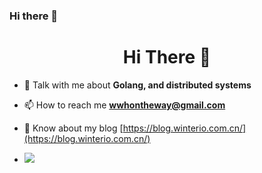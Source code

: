 ### Hi there 👋

<!--
**winterfx/winterfx** is a ✨ _special_ ✨ repository because its `README.md` (this file) appears on your GitHub profile.

Here are some ideas to get you started:

- 🔭 I’m currently working on ...
- 🌱 I’m currently learning ...
- 👯 I’m looking to collaborate on ...
- 🤔 I’m looking for help with ...
- 💬 Ask me about ...
- 📫 How to reach me: ...
- 😄 Pronouns: ...
- ⚡ Fun fact: ...
-->
<h1 align="center">Hi There 👋</h1>

- 💬 Talk with me about **Golang, and distributed systems**

- 📫 How to reach me **wwhontheway@gmail.com**

- 📄 Know about my blog [https://blog.winterio.com.cn/](https://blog.winterio.com.cn/)
- ![](https://github-profile-summary-cards.vercel.app/api/cards/profile-details?username=winterfx&theme=vue)
